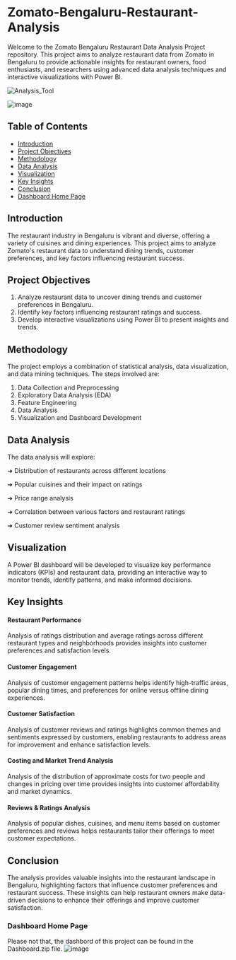 # Zomato-Bengaluru-Restaurant-Analysis
Welcome to the Zomato Bengaluru Restaurant Data Analysis Project repository. This project aims to analyze restaurant data from Zomato in Bengaluru to provide actionable insights for restaurant owners, food enthusiasts, and researchers using advanced data analysis techniques and interactive visualizations with Power BI.

![Analysis_Tool](https://img.shields.io/badge/Analysis_Tool-Power_BI-red)

![image](https://github.com/user-attachments/assets/dbccaf00-01a2-457c-9eed-1d6598ecec41)



## Table of Contents

- [Introduction](#introduction)
- [Project Objectives](#project-objectives)
- [Methodology](#methodology)
- [Data Analysis](#data-analysis)
- [Visualization](#visualization)
- [Key Insights](#key-insights)
- [Conclusion](#conclusion)
- [Dashboard Home Page](#dashboard-home-page)

## Introduction

The restaurant industry in Bengaluru is vibrant and diverse, offering a variety of cuisines and dining experiences. This project aims to analyze Zomato's restaurant data to understand dining trends, customer preferences, and key factors influencing restaurant success.

## Project Objectives

1. Analyze restaurant data to uncover dining trends and customer preferences in Bengaluru.
2. Identify key factors influencing restaurant ratings and success.
3. Develop interactive visualizations using Power BI to present insights and trends.

## Methodology

The project employs a combination of statistical analysis, data visualization, and data mining techniques. The steps involved are:

1. Data Collection and Preprocessing
2. Exploratory Data Analysis (EDA)
3. Feature Engineering
4. Data Analysis
5. Visualization and Dashboard Development

## Data Analysis

The data analysis will explore:

➜ Distribution of restaurants across different locations

➜ Popular cuisines and their impact on ratings

➜ Price range analysis

➜ Correlation between various factors and restaurant ratings

➜ Customer review sentiment analysis

## Visualization

A Power BI dashboard will be developed to visualize key performance indicators (KPIs) and restaurant data, providing an interactive way to monitor trends, identify patterns, and make informed decisions.

## Key Insights

#### Restaurant Performance
Analysis of ratings distribution and average ratings across different restaurant types and neighborhoods provides insights into customer preferences and satisfaction levels.

#### Customer Engagement
Analysis of customer engagement patterns helps identify high-traffic areas, popular dining times, and preferences for online versus offline dining experiences.

#### Customer Satisfaction
Analysis of customer reviews and ratings highlights common themes and sentiments expressed by customers, enabling restaurants to address areas for improvement and enhance satisfaction levels.

#### Costing and Market Trend Analysis
Analysis of the distribution of approximate costs for two people and changes in pricing over time provides insights into customer affordability and market dynamics.

#### Reviews & Ratings Analysis
Analysis of popular dishes, cuisines, and menu items based on customer preferences and reviews helps restaurants tailor their offerings to meet customer expectations.

## Conclusion
The analysis provides valuable insights into the restaurant landscape in Bengaluru, highlighting factors that influence customer preferences and restaurant success. These insights can help restaurant owners make data-driven decisions to enhance their offerings and improve customer satisfaction.

### Dashboard Home Page 
Please not that, the dashbord of this project can be found in the Dashboard.zip file.
![image](https://github.com/rajan2133/Zomato-Bengaluru-Restaurant-Analysis/assets/125083834/4e11a0e0-8df8-4fff-8c01-b68d536704bd)

